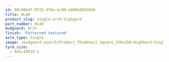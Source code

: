 ```yaml
---
id: 00c90b4f-0725-4f8a-bc90-e689e693dd46
title: HL40
product_slug: single-arch-highgard
part_number: HL40
mudguard: Arch
finish: 'Patterned textured'
axle_type: Single
image: /mudguard-search/Product_Thumbnail_Square_250x250-HighGard-Single-Arch.jpg
tyre_size:
  - 445/45R19.5
---
```

